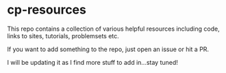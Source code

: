 # cp-resources
This repo contains a collection of various helpful resources including code, links to sites, tutorials, problemsets etc.

If you want to add something to the repo, just open an issue or hit a PR.

I will be updating it as I find more stuff to add in...stay tuned!
